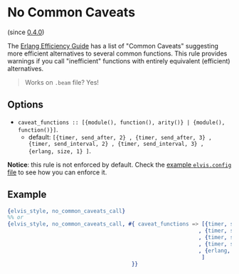 # No Common Caveats

(since [0.4.0](https://github.com/inaka/elvis_core/releases/tag/0.4.0))

The [Erlang Efficiency Guide](http://erlang.org/doc/efficiency_guide/commoncaveats.html) has a list
of "Common Caveats" suggesting more efficient alternatives to several common functions.  This rule
provides warnings if you call "inefficient" functions with entirely equivalent (efficient)
alternatives.

> Works on `.beam` file? Yes!

## Options

- `caveat_functions :: [{module(), function(), arity()} | {module(), function()}]`.
  - default: `[{timer, send_after, 2}
             , {timer, send_after, 3}
             , {timer, send_interval, 2}
             , {timer, send_interval, 3}
             , {erlang, size, 1}
              ]`.

**Notice**: this rule is not enforced by default. Check the
[example `elvis.config` file](../../README.md#configuration) to see how you can enforce it.

## Example

```erlang
{elvis_style, no_common_caveats_call}
%% or
{elvis_style, no_common_caveats_call, #{ caveat_functions => [{timer, send_after, 2}
                                                            , {timer, send_after, 3}
                                                            , {timer, send_interval, 2}
                                                            , {timer, send_interval, 3}
                                                            , {erlang, size, 1}
                                                             ]
                                       }}
```
